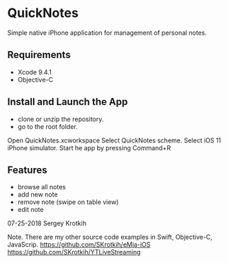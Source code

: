 # QuickNotes

Simple native iPhone application for management of personal notes.

## Requirements

- Xcode 9.4.1
- Objective-C

## Install and Launch the App

- clone or unzip the repository. 
- go to the root folder. 

Open QuickNotes.xcworkspace
Select QuickNotes scheme.
Select iOS 11 iPhone simulator.
Start he app by pressing Command+R

## Features

- browse all notes
- add new note
- remove note (swipe on table view)
- edit note

07-25-2018
Sergey Krotkih

Note.
There are my other source code examples in Swift, Objective-C, JavaScrip.
https://github.com/SKrotkih/eMia-iOS
https://github.com/SKrotkih/YTLiveStreaming
